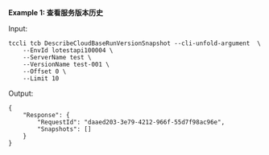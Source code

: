 **Example 1: 查看服务版本历史**



Input: 

```
tccli tcb DescribeCloudBaseRunVersionSnapshot --cli-unfold-argument  \
    --EnvId lotestapi100004 \
    --ServerName test \
    --VersionName test-001 \
    --Offset 0 \
    --Limit 10
```

Output: 
```
{
    "Response": {
        "RequestId": "daaed203-3e79-4212-966f-55d7f98ac96e",
        "Snapshots": []
    }
}
```

